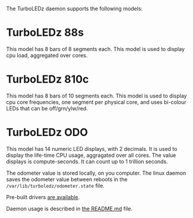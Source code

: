 The TurboLEDz daemon supports the following models:

# TurboLEDz 88s

This model has 8 bars of 8 segments each.
This model is used to display cpu load, aggregated over cores.

# TurboLEDz 810c

This model has 8 bars of 10 segments each.
This model is used to display cpu core frequencies, one segment per physical core, and uses bi-colour LEDs that can be off/grn/ylw/red.

# TurboLEDz ODO

This model has 14 numeric LED displays, with 2 decimals.
It is used to display the life-time CPU usage, aggragated over all cores.
The value displays is compute-seconds.
It can count up to 1 trillion seconds.

The odometer value is stored locally, on you computer.
The linux daemon saves the odometer value between reboots in the `/var/lib/turboledz/odometer.state` file.

Pre-built drivers [are available](https://turboledz.com/drivers.html).

Daemon usage is described in [the README.md](https://github.com/stolk/turboledz) file.

